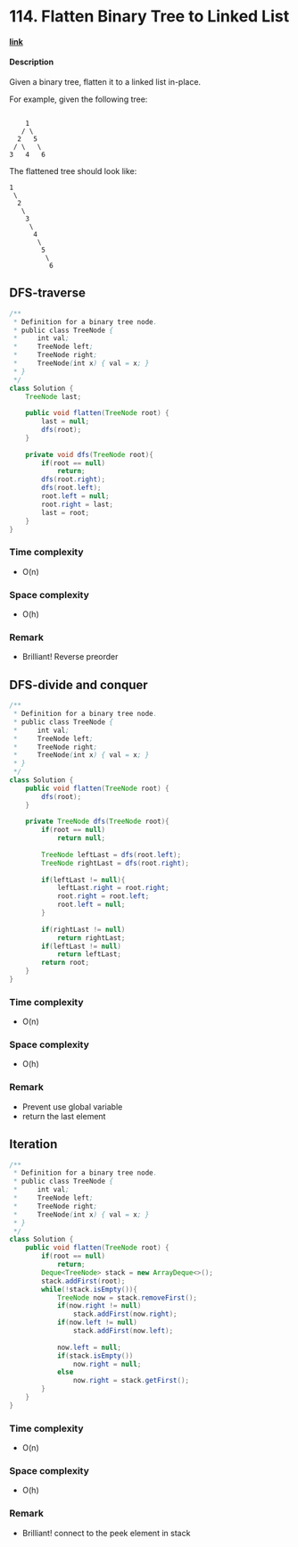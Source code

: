 # 114. Flatten Binary Tree to Linked List

#### [link](https://leetcode.com/problems/flatten-binary-tree-to-linked-list/)

#### Description
Given a binary tree, flatten it to a linked list in-place.

For example, given the following tree:
```

    1
   / \
  2   5
 / \   \
3   4   6
```
The flattened tree should look like:
```
1
 \
  2
   \
    3
     \
      4
       \
        5
         \
          6
```

## DFS-traverse
```java
/**
 * Definition for a binary tree node.
 * public class TreeNode {
 *     int val;
 *     TreeNode left;
 *     TreeNode right;
 *     TreeNode(int x) { val = x; }
 * }
 */
class Solution {
    TreeNode last;
    
    public void flatten(TreeNode root) {
        last = null;
        dfs(root);
    }
    
    private void dfs(TreeNode root){
        if(root == null)
            return;
        dfs(root.right);
        dfs(root.left);
        root.left = null;
        root.right = last;
        last = root;
    }
}
```
### Time complexity
* O(n)
### Space complexity
* O(h)
### Remark
* Brilliant! Reverse preorder

## DFS-divide and conquer
```java
/**
 * Definition for a binary tree node.
 * public class TreeNode {
 *     int val;
 *     TreeNode left;
 *     TreeNode right;
 *     TreeNode(int x) { val = x; }
 * }
 */
class Solution {    
    public void flatten(TreeNode root) {
        dfs(root);
    }
    
    private TreeNode dfs(TreeNode root){
        if(root == null)
            return null;
        
        TreeNode leftLast = dfs(root.left);
        TreeNode rightLast = dfs(root.right);
        
        if(leftLast != null){
            leftLast.right = root.right;
            root.right = root.left;
            root.left = null;
        }
        
        if(rightLast != null)
            return rightLast;
        if(leftLast != null)
            return leftLast;
        return root;
    }
}
```
### Time complexity
* O(n)
### Space complexity
* O(h)
### Remark
* Prevent use global variable
* return the last element

## Iteration
```java
/**
 * Definition for a binary tree node.
 * public class TreeNode {
 *     int val;
 *     TreeNode left;
 *     TreeNode right;
 *     TreeNode(int x) { val = x; }
 * }
 */
class Solution {    
    public void flatten(TreeNode root) {
        if(root == null)
            return;
        Deque<TreeNode> stack = new ArrayDeque<>();
        stack.addFirst(root);
        while(!stack.isEmpty()){
            TreeNode now = stack.removeFirst();
            if(now.right != null)
                stack.addFirst(now.right);
            if(now.left != null)
                stack.addFirst(now.left);
            
            now.left = null;
            if(stack.isEmpty())
                now.right = null;
            else
                now.right = stack.getFirst();
        }
    }
}
```
### Time complexity
* O(n)
### Space complexity
* O(h)
### Remark
* Brilliant! connect to the peek element in stack